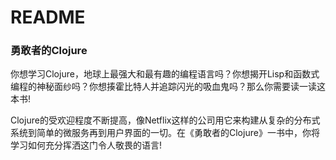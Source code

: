 # README

### 勇敢者的Clojure

你想学习Clojure，地球上最强大和最有趣的编程语言吗？你想揭开Lisp和函数式编程的神秘面纱吗？你想揍霍比特人并追踪闪光的吸血鬼吗？那么你需要读一读这本书!&#x20;

Clojure的受欢迎程度不断提高，像Netflix这样的公司用它来构建从复杂的分布式系统到简单的微服务再到用户界面的一切。在《勇敢者的Clojure》一书中，你将学习如何充分挥洒这门令人敬畏的语言!
